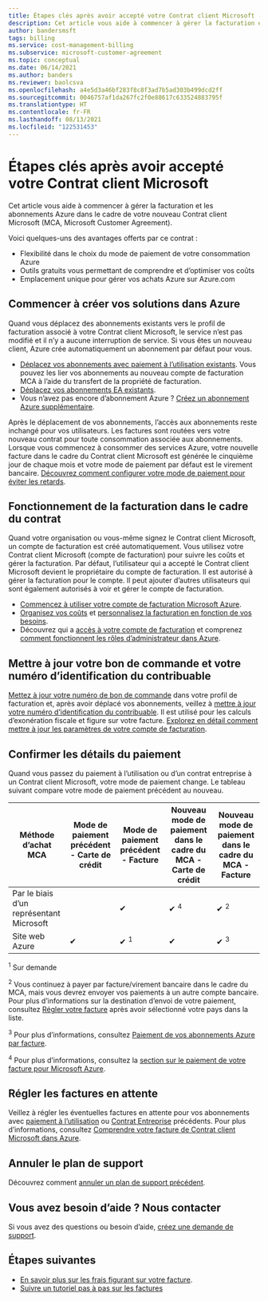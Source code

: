 ```yaml
---
title: Étapes clés après avoir accepté votre Contrat client Microsoft - Azure
description: Cet article vous aide à commencer à gérer la facturation et les abonnements Azure dans le cadre de votre nouveau Contrat client Microsoft (MCA, Microsoft Customer Agreement).
author: bandersmsft
tags: billing
ms.service: cost-management-billing
ms.subservice: microsoft-customer-agreement
ms.topic: conceptual
ms.date: 06/14/2021
ms.author: banders
ms.reviewer: baolcsva
ms.openlocfilehash: a4e5d3a46bf283f8c8f3ad7b5ad303b499dcd2ff
ms.sourcegitcommit: 0046757af1da267fc2f0e88617c633524883795f
ms.translationtype: HT
ms.contentlocale: fr-FR
ms.lasthandoff: 08/13/2021
ms.locfileid: "122531453"
---
```

# <a name="key-next-steps-after-accepting-your-microsoft-customer-agreement"></a>Étapes clés après avoir accepté votre Contrat client Microsoft

Cet article vous aide à commencer à gérer la facturation et les abonnements Azure dans le cadre de votre nouveau Contrat client Microsoft (MCA, Microsoft Customer Agreement).

Voici quelques-uns des avantages offerts par ce contrat :

- Flexibilité dans le choix du mode de paiement de votre consommation Azure
- Outils gratuits vous permettant de comprendre et d’optimiser vos coûts
- Emplacement unique pour gérer vos achats Azure sur Azure.com

## <a name="start-building-your-solutions-in-azure"></a>Commencer à créer vos solutions dans Azure

Quand vous déplacez des abonnements existants vers le profil de facturation associé à votre Contrat client Microsoft, le service n’est pas modifié et il n’y a aucune interruption de service. Si vous êtes un nouveau client, Azure crée automatiquement un abonnement par défaut pour vous.

- [Déplacez vos abonnements avec paiement à l’utilisation existants](../manage/mca-request-billing-ownership.md). Vous pouvez les lier vos abonnements au nouveau compte de facturation MCA à l’aide du transfert de la propriété de facturation.
- [Déplacez vos abonnements EA existants](../manage/mca-setup-account.md).
- Vous n’avez pas encore d’abonnement Azure ? [Créez un abonnement Azure supplémentaire](../manage/create-subscription.md).

Après le déplacement de vos abonnements, l’accès aux abonnements reste inchangé pour vos utilisateurs. Les factures sont routées vers votre nouveau contrat pour toute consommation associée aux abonnements.
Lorsque vous commencez à consommer des services Azure, votre nouvelle facture dans le cadre du Contrat client Microsoft est générée le cinquième jour de chaque mois et votre mode de paiement par défaut est le virement bancaire. [Découvrez comment configurer votre mode de paiement pour éviter les retards](../understand/pay-bill.md#wire-bank-details).

## <a name="how-billing-works-under-the-agreement"></a>Fonctionnement de la facturation dans le cadre du contrat

Quand votre organisation ou vous-même signez le Contrat client Microsoft, un compte de facturation est créé automatiquement. Vous utilisez votre Contrat client Microsoft (compte de facturation) pour suivre les coûts et gérer la facturation. Par défaut, l’utilisateur qui a accepté le Contrat client Microsoft devient le propriétaire du compte de facturation. Il est autorisé à gérer la facturation pour le compte. Il peut ajouter d’autres utilisateurs qui sont également autorisés à voir et gérer le compte de facturation.

- [Commencez à utiliser votre compte de facturation Microsoft Azure](../understand/mca-overview.md).
- [Organisez vos coûts](https://www.youtube.com/watch?v=7RxTfShGHwU) et [personnalisez la facturation en fonction de vos besoins](../manage/mca-section-invoice.md).
- Découvrez qui a [accès à votre compte de facturation](https://www.youtube.com/watch?v=9sqglBlKkho) et comprenez [comment fonctionnent les rôles d’administrateur dans Azure](../manage/understand-mca-roles.md#billing-profile-roles-and-tasks).

## <a name="update-your-po-and-tax-id-number"></a>Mettre à jour votre bon de commande et votre numéro d’identification du contribuable

[Mettez à jour votre numéro de bon de commande](../manage/change-azure-account-profile.md#update-a-po-number) dans votre profil de facturation et, après avoir déplacé vos abonnements, veillez à [mettre à jour votre numéro d’identification du contribuable](../manage/change-azure-account-profile.md#update-your-tax-id). Il est utilisé pour les calculs d’exonération fiscale et figure sur votre facture. [Explorez en détail comment mettre à jour les paramètres de votre compte de facturation](/microsoft-store/update-microsoft-store-for-business-account-settings).


## <a name="confirm-payment-details"></a>Confirmer les détails du paiement

Quand vous passez du paiement à l’utilisation ou d’un contrat entreprise à un Contrat client Microsoft, votre mode de paiement change. Le tableau suivant compare votre mode de paiement précédent au nouveau.

| Méthode d’achat MCA | Mode de paiement précédent - Carte de crédit | Mode de paiement précédent - Facture | Nouveau mode de paiement dans le cadre du MCA - Carte de crédit | Nouveau mode de paiement dans le cadre du MCA - Facture |
| --- | --- | --- |--- |--- |
| Par le biais d’un représentant Microsoft |  | ✔  |  ✔ <sup>4</sup> | ✔ <sup>2</sup> |
| Site web Azure | ✔ | ✔ <sup>1</sup> | ✔ | ✔ <sup>3</sup> |

<sup>1</sup> Sur demande

<sup>2</sup> Vous continuez à payer par facture/virement bancaire dans le cadre du MCA, mais vous devrez envoyer vos paiements à un autre compte bancaire. Pour plus d’informations sur la destination d’envoi de votre paiement, consultez [Régler votre facture](../understand/pay-bill.md#wire-bank-details) après avoir sélectionné votre pays dans la liste.

<sup>3</sup> Pour plus d’informations, consultez [Paiement de vos abonnements Azure par facture](../manage/pay-by-invoice.md).

<sup>4</sup> Pour plus d’informations, consultez la [section sur le paiement de votre facture pour Microsoft Azure](../understand/pay-bill.md#pay-now-in-the-azure-portal).

## <a name="complete-outstanding-payments"></a>Régler les factures en attente

Veillez à régler les éventuelles factures en attente pour vos abonnements avec [paiement à l’utilisation](../manage/ea-portal-enrollment-invoices.md) ou [Contrat Entreprise](../understand/download-azure-invoice.md) précédents. Pour plus d’informations, consultez [Comprendre votre facture de Contrat client Microsoft dans Azure](../understand/mca-understand-your-invoice.md#billing-period).

## <a name="cancel-support-plan"></a>Annuler le plan de support

Découvrez comment [annuler un plan de support précédent](../manage/mca-request-billing-ownership.md?toc=/azure/cost-management-billing/microsoft-customer-agreement/toc.json#cancel-a-prior-support-plan).

## <a name="need-help-contact-us"></a>Vous avez besoin d’aide ? Nous contacter

Si vous avez des questions ou besoin d’aide, [créez une demande de support](https://go.microsoft.com/fwlink/?linkid=2083458).

## <a name="next-steps"></a>Étapes suivantes

- [En savoir plus sur les frais figurant sur votre facture](https://www.youtube.com/watch?v=e2LGZZ7GubA).
- [Suivre un tutoriel pas à pas sur les factures](../understand/review-customer-agreement-bill.md)
